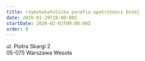 ```yaml
---
title: rzymskokatolicka parafia opatrzności bożej
date: 2020-01-29T18:00:00Z
startDate: 2020-02-03T00:00:00Z
order: 0
---
```


ul. Piotra Skargi 2\
05-075 Warszawa Wesoła
